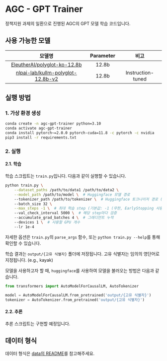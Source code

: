 # AGC - GPT Trainer

정책지원 과제의 일환으로 진행된 AGC의 GPT 모델 학습 코드입니다.

## 사용 가능한 모델

|                                              모델명                                              | Parameter |        비고         |
|:---------------------------------------------------------------------------------------------:|:---------:|:-----------------:|
|      [EleutherAI/polyglot-ko-12.8b](https://huggingface.co/EleutherAI/polyglot-ko-12.8b)      |   12.8b   |                   |
| [nlpai-lab/kullm-polyglot-12.8b-v2](https://huggingface.co/nlpai-lab/kullm-polyglot-12.8b-v2) |   12.8b   | Instruction-tuned |

## 실행 방법

### 1. 가상 환경 생성

```bash
conda create -n agc-gpt-trainer python=3.10
conda activate agc-gpt-trainer
conda install pytorch~=2.0.0 pytorch-cuda=11.8 -c pytorch -c nvidia
pip3 install -r requirements.txt
```

### 2. 실행

#### 2.1. 학습

학습 스크립트는 `train.py`입니다. 다음과 같이 실행할 수 있습니다.

```bash
python train.py \
    --dataset_paths /path/to/data1 /path/to/data2 \
    --model_path /path/to/model \  # Huggingface 모델 경로
    --tokenizer_path /path/to/tokenizer \  # Huggingface 토크나이저 경로 (기본값: model_path)
    --batch_size 32 \
    --max_steps -1 \  # 최대 학습 step (기본값: -1 (무한, EarlyStopping 사용))
    --val_check_interval 5000 \  # 해당 step마다 검증
    --accumulate_grad_batches 4 \  # 그래디언트 누적
    --devices 1 \  # 사용할 GPU 개수
    --lr 1e-4
```

자세한 옵션은 `train.py`의 `parse_args` 함수, 또는 `python train.py --help`를 통해 확인할 수 있습니다.

학습 결과는 `output/{고유 식별자}` 폴더에 저장됩니다. 고유 식별자는 임의의 영단어로 지정됩니다. (e.g., kayak)

모델을 사용하고자 할 때, `huggingface`를 사용하여 모델을 불러오는 방법은 다음과 같습니다.

```python
from transformers import AutoModelForCausalLM, AutoTokenizer

model = AutoModelForCausalLM.from_pretrained('output/{고유 식별자}')
tokenizer = AutoTokenizer.from_pretrained('output/{고유 식별자}')
```

#### 2.2. 추론

추론 스크립트는 구현할 예정입니다.

## 데이터 형식

데이터 형식은 [data의 README](data/README.md)를 참고해주세요.
